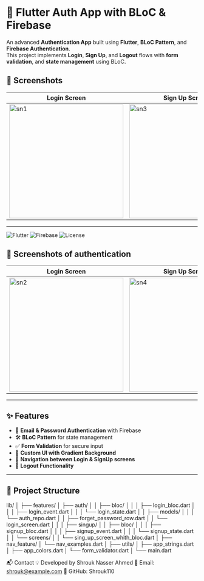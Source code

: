 

# 🚀 Flutter Auth App with BLoC & Firebase  
An advanced **Authentication App** built using **Flutter**, **BLoC Pattern**, and **Firebase Authentication**.  
This project implements **Login**, **Sign Up**, and **Logout** flows with **form validation**, and **state management** using BLoC.


## 📸 Screenshots

| Login Screen | Sign Up Screen |
|--------------|----------------|
| <img width="300"  alt="sn1" src="https://github.com/user-attachments/assets/3b5c9201-c84a-420a-8e0e-a01dca4e63b5" />| <img width="300" alt="sn3" src="https://github.com/user-attachments/assets/d3224ca3-90fa-4ac2-bdfb-567712e34f66" />
 

---

![Flutter](https://img.shields.io/badge/Flutter-3.0-blue?logo=flutter)
![Firebase](https://img.shields.io/badge/Firebase-Auth-orange?logo=firebase)
![License](https://img.shields.io/badge/License-MIT-green)


## 📸 Screenshots of authentication

| Login Screen | Sign Up Screen |
|--------------|----------------|
| <img width="300" alt="sn2" src="https://github.com/user-attachments/assets/fcdb0730-d19c-421f-8bb1-2b823f3ba681" />| <img width="300"  alt="sn4" src="https://github.com/user-attachments/assets/a35af463-38a4-4d48-9d6c-3a460e78b1cb" />


---

## ✨ Features
- 🔑 **Email & Password Authentication** with Firebase  
- 🛠 **BLoC Pattern** for state management  
- ✅ **Form Validation** for secure input  
- 🎨 **Custom UI with Gradient Background**  
- 🔄 **Navigation between Login & SignUp screens**  
- 🚪 **Logout Functionality**

---

## 📂 Project Structure
lib/
│
├── features/
│ ├── auth/
│ │ ├── bloc/
│ │ │ ├── login_bloc.dart
│ │ │ ├── login_event.dart
│ │ │ └── login_state.dart
│ │ ├── models/
│ │ │ └── auth_repo.dart
│ │ ├── forget_password_row.dart
│ │ └── login_screen.dart
│ │
│ ├── singup/
│ │ ├── bloc/
│ │ │ ├── signup_bloc.dart
│ │ │ ├── signup_event.dart
│ │ │ └── signup_state.dart
│ │ └── screens/
│ │ └── sing_up_screen_whith_bloc.dart
│
├── nav_feature/
│ └── nav_examples.dart
│
├── utils/
│ ├── app_strings.dart
│ ├── app_colors.dart
│ └── form_validator.dart
│
└── main.dart

📬 Contact
💡 Developed by Shrouk Nasser Ahmed
📧 Email: shrouk@example.com
🔗 GitHub: Shrouk110


